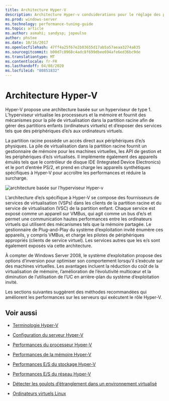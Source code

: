 ```yaml
---
title: Architecture Hyper-V
description: Architecture Hyper-v condsiderations pour le réglage des performances
ms.prod: windows-server
ms.technology: performance-tuning-guide
ms.topic: article
ms.author: asmahi; sandysp; jopoulso
author: phstee
ms.date: 10/16/2017
ms.openlocfilehash: 47ff4a25f67e2b03655d17ab5a57aeaa3274a835
ms.sourcegitcommit: b00d7c8968c4adc8f699dbee694afe6ed36bc9de
ms.translationtype: MT
ms.contentlocale: fr-FR
ms.lasthandoff: 04/08/2020
ms.locfileid: "80851832"
---
```

# <a name="hyper-v-architecture"></a>Architecture Hyper-V

Hyper-V propose une architecture basée sur un hyperviseur de type 1. L’hyperviseur virtualise les processeurs et la mémoire et fournit des mécanismes pour la pile de virtualisation dans la partition racine afin de gérer des partitions enfants (ordinateurs virtuels) et d’exposer des services tels que des périphériques d’e/s aux ordinateurs virtuels.

La partition racine possède un accès direct aux périphériques d’e/s physiques. La pile de virtualisation dans la partition racine fournit un gestionnaire de mémoire pour les machines virtuelles, les API de gestion et les périphériques d’e/s virtualisés. Il implémente également des appareils émulés tels que le contrôleur de disque IDE (Integrated Device Electronics) et le port d’entrée PS/2, et prend en charge les appareils synthétiques spécifiques à Hyper-V pour accroître les performances et réduire la surcharge.

![architecture basée sur l’hyperviseur Hyper-v](../../media/perftune-guide-hyperv-arch.png)

L’architecture d’e/s spécifique à Hyper-V se compose des fournisseurs de services de virtualisation (VSPs) dans les clients de la partition racine et du service de virtualisation (VSC) de la partition enfant. Chaque service est exposé comme un appareil sur VMBus, qui agit comme un bus d’e/s et permet une communication hautes performances entre les ordinateurs virtuels qui utilisent des mécanismes tels que la mémoire partagée. Le gestionnaire de Plug-and-Play du système d’exploitation invité énumère ces appareils, y compris VMBus, et charge les pilotes de périphériques appropriés (clients de service virtuel). Les services autres que les e/s sont également exposés via cette architecture.

À compter de Windows Server 2008, le système d’exploitation propose des options d’inversion pour optimiser son comportement lorsqu’il s’exécute sur des machines virtuelles. Les avantages incluent la réduction du coût de la virtualisation de mémoire, l’amélioration de l’évolutivité multicœur et la diminution de l’utilisation de l’UC en arrière-plan du système d’exploitation invité.

Les sections suivantes suggèrent des méthodes recommandées qui améliorent les performances sur les serveurs qui exécutent le rôle Hyper-V.

## <a name="see-also"></a>Voir aussi

-   [Terminologie Hyper-V](terminology.md)

-   [Configuration du serveur Hyper-V](configuration.md)

-   [Performances du processeur Hyper-V](processor-performance.md)

-   [Performances de la mémoire Hyper-V](memory-performance.md)

-   [Performances E/S du stockage Hyper-V](storage-io-performance.md)

-   [Performances E/S du réseau Hyper-V](network-io-performance.md)

-   [Détecter les goulots d’étranglement dans un environnement virtualisé](detecting-virtualized-environment-bottlenecks.md)

-   [Ordinateurs virtuels Linux](linux-virtual-machine-considerations.md)
